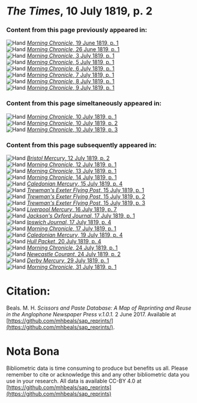 # *The Times*, 10 July 1819, p. 2  
  
### Content from this page previously appeared in:  
![Hand](http://scissorsandpaste.net/wp-content/uploads/2017/06/smallhandpointer.png) [*Morning Chronicle*, 19 June 1819, p. 1](https://mhbeals.github.io/sap_html/Morning-Chronicle/Morning-Chronicle-19-June-1819-p-1)  
![Hand](http://scissorsandpaste.net/wp-content/uploads/2017/06/smallhandpointer.png) [*Morning Chronicle*, 26 June 1819, p. 1](https://mhbeals.github.io/sap_html/Morning-Chronicle/Morning-Chronicle-26-June-1819-p-1)  
![Hand](http://scissorsandpaste.net/wp-content/uploads/2017/06/smallhandpointer.png) [*Morning Chronicle*, 3 July 1819, p. 1](https://mhbeals.github.io/sap_html/Morning-Chronicle/Morning-Chronicle-3-July-1819-p-1)  
![Hand](http://scissorsandpaste.net/wp-content/uploads/2017/06/smallhandpointer.png) [*Morning Chronicle*, 5 July 1819, p. 1](https://mhbeals.github.io/sap_html/Morning-Chronicle/Morning-Chronicle-5-July-1819-p-1)  
![Hand](http://scissorsandpaste.net/wp-content/uploads/2017/06/smallhandpointer.png) [*Morning Chronicle*, 6 July 1819, p. 1](https://mhbeals.github.io/sap_html/Morning-Chronicle/Morning-Chronicle-6-July-1819-p-1)  
![Hand](http://scissorsandpaste.net/wp-content/uploads/2017/06/smallhandpointer.png) [*Morning Chronicle*, 7 July 1819, p. 1](https://mhbeals.github.io/sap_html/Morning-Chronicle/Morning-Chronicle-7-July-1819-p-1)  
![Hand](http://scissorsandpaste.net/wp-content/uploads/2017/06/smallhandpointer.png) [*Morning Chronicle*, 8 July 1819, p. 1](https://mhbeals.github.io/sap_html/Morning-Chronicle/Morning-Chronicle-8-July-1819-p-1)  
![Hand](http://scissorsandpaste.net/wp-content/uploads/2017/06/smallhandpointer.png) [*Morning Chronicle*, 9 July 1819, p. 1](https://mhbeals.github.io/sap_html/Morning-Chronicle/Morning-Chronicle-9-July-1819-p-1)  
  
### Content from this page simeltaneously appeared in:  
![Hand](http://scissorsandpaste.net/wp-content/uploads/2017/06/smallhandpointer.png) [*Morning Chronicle*, 10 July 1819, p. 1](https://mhbeals.github.io/sap_html/Morning-Chronicle/Morning-Chronicle-10-July-1819-p-1)  
![Hand](http://scissorsandpaste.net/wp-content/uploads/2017/06/smallhandpointer.png) [*Morning Chronicle*, 10 July 1819, p. 2](https://mhbeals.github.io/sap_html/Morning-Chronicle/Morning-Chronicle-10-July-1819-p-2)  
![Hand](http://scissorsandpaste.net/wp-content/uploads/2017/06/smallhandpointer.png) [*Morning Chronicle*, 10 July 1819, p. 3](https://mhbeals.github.io/sap_html/Morning-Chronicle/Morning-Chronicle-10-July-1819-p-3)  
  
### Content from this page subsequently appeared in:  
![Hand](http://scissorsandpaste.net/wp-content/uploads/2017/06/smallhandpointer.png) [*Bristol Mercury*, 12 July 1819, p. 2](https://mhbeals.github.io/sap_html/Bristol-Mercury/Bristol-Mercury-12-July-1819-p-2)  
![Hand](http://scissorsandpaste.net/wp-content/uploads/2017/06/smallhandpointer.png) [*Morning Chronicle*, 12 July 1819, p. 1](https://mhbeals.github.io/sap_html/Morning-Chronicle/Morning-Chronicle-12-July-1819-p-1)  
![Hand](http://scissorsandpaste.net/wp-content/uploads/2017/06/smallhandpointer.png) [*Morning Chronicle*, 13 July 1819, p. 1](https://mhbeals.github.io/sap_html/Morning-Chronicle/Morning-Chronicle-13-July-1819-p-1)  
![Hand](http://scissorsandpaste.net/wp-content/uploads/2017/06/smallhandpointer.png) [*Morning Chronicle*, 14 July 1819, p. 1](https://mhbeals.github.io/sap_html/Morning-Chronicle/Morning-Chronicle-14-July-1819-p-1)  
![Hand](http://scissorsandpaste.net/wp-content/uploads/2017/06/smallhandpointer.png) [*Caledonian Mercury*, 15 July 1819, p. 4](https://mhbeals.github.io/sap_html/Caledonian-Mercury/Caledonian-Mercury-15-July-1819-p-4)  
![Hand](http://scissorsandpaste.net/wp-content/uploads/2017/06/smallhandpointer.png) [*Trewman's Exeter Flying Post*, 15 July 1819, p. 1](https://mhbeals.github.io/sap_html/Trewman's-Exeter-Flying-Post/Trewman's-Exeter-Flying-Post-15-July-1819-p-1)  
![Hand](http://scissorsandpaste.net/wp-content/uploads/2017/06/smallhandpointer.png) [*Trewman's Exeter Flying Post*, 15 July 1819, p. 2](https://mhbeals.github.io/sap_html/Trewman's-Exeter-Flying-Post/Trewman's-Exeter-Flying-Post-15-July-1819-p-2)  
![Hand](http://scissorsandpaste.net/wp-content/uploads/2017/06/smallhandpointer.png) [*Trewman's Exeter Flying Post*, 15 July 1819, p. 3](https://mhbeals.github.io/sap_html/Trewman's-Exeter-Flying-Post/Trewman's-Exeter-Flying-Post-15-July-1819-p-3)  
![Hand](http://scissorsandpaste.net/wp-content/uploads/2017/06/smallhandpointer.png) [*Liverpool Mercury*, 16 July 1819, p. 7](https://mhbeals.github.io/sap_html/Liverpool-Mercury/Liverpool-Mercury-16-July-1819-p-7)  
![Hand](http://scissorsandpaste.net/wp-content/uploads/2017/06/smallhandpointer.png) [*Jackson's Oxford Journal*, 17 July 1819, p. 1](https://mhbeals.github.io/sap_html/Jackson's-Oxford-Journal/Jackson's-Oxford-Journal-17-July-1819-p-1)  
![Hand](http://scissorsandpaste.net/wp-content/uploads/2017/06/smallhandpointer.png) [*Ipswich Journal*, 17 July 1819, p. 4](https://mhbeals.github.io/sap_html/Ipswich-Journal/Ipswich-Journal-17-July-1819-p-4)  
![Hand](http://scissorsandpaste.net/wp-content/uploads/2017/06/smallhandpointer.png) [*Morning Chronicle*, 17 July 1819, p. 1](https://mhbeals.github.io/sap_html/Morning-Chronicle/Morning-Chronicle-17-July-1819-p-1)  
![Hand](http://scissorsandpaste.net/wp-content/uploads/2017/06/smallhandpointer.png) [*Caledonian Mercury*, 19 July 1819, p. 4](https://mhbeals.github.io/sap_html/Caledonian-Mercury/Caledonian-Mercury-19-July-1819-p-4)  
![Hand](http://scissorsandpaste.net/wp-content/uploads/2017/06/smallhandpointer.png) [*Hull Packet*, 20 July 1819, p. 4](https://mhbeals.github.io/sap_html/Hull-Packet/Hull-Packet-20-July-1819-p-4)  
![Hand](http://scissorsandpaste.net/wp-content/uploads/2017/06/smallhandpointer.png) [*Morning Chronicle*, 24 July 1819, p. 1](https://mhbeals.github.io/sap_html/Morning-Chronicle/Morning-Chronicle-24-July-1819-p-1)  
![Hand](http://scissorsandpaste.net/wp-content/uploads/2017/06/smallhandpointer.png) [*Newcastle Courant*, 24 July 1819, p. 2](https://mhbeals.github.io/sap_html/Newcastle-Courant/Newcastle-Courant-24-July-1819-p-2)  
![Hand](http://scissorsandpaste.net/wp-content/uploads/2017/06/smallhandpointer.png) [*Derby Mercury*, 29 July 1819, p. 1](https://mhbeals.github.io/sap_html/Derby-Mercury/Derby-Mercury-29-July-1819-p-1)  
![Hand](http://scissorsandpaste.net/wp-content/uploads/2017/06/smallhandpointer.png) [*Morning Chronicle*, 31 July 1819, p. 1](https://mhbeals.github.io/sap_html/Morning-Chronicle/Morning-Chronicle-31-July-1819-p-1)  


# Citation: 

Beals. M. H. *Scissors and Paste Database: A Map of Reprinting and Reuse in the Anglophone Newspaper Press v.1.0.1.* 2 June 2017. Available at [https://github.com/mhbeals/sap_reprints/](https://github.com/mhbeals/sap_reprints/). 

# Nota Bona

Bibliometric data is time consuming to produce but benefits us all. Please remember to cite or acknowledge this and any other bibliometric data you use in your research. All data is available CC-BY 4.0 at [https://github.com/mhbeals/sap_reprints](https://github.com/mhbeals/sap_reprints)